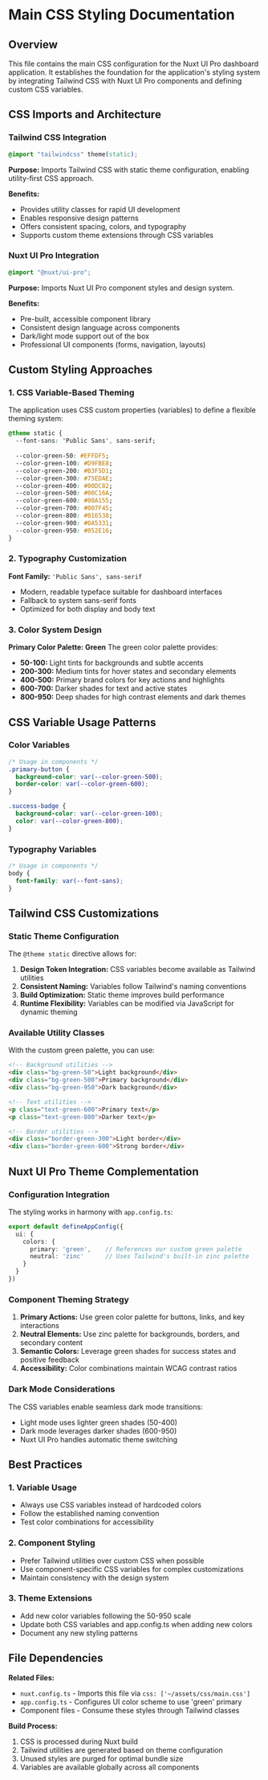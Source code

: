 # Main CSS Styling Documentation

## Overview

This file contains the main CSS configuration for the Nuxt UI Pro dashboard application. It establishes the foundation for the application's styling system by integrating Tailwind CSS with Nuxt UI Pro components and defining custom CSS variables.

## CSS Imports and Architecture

### Tailwind CSS Integration
```css
@import "tailwindcss" theme(static);
```

**Purpose:** Imports Tailwind CSS with static theme configuration, enabling utility-first CSS approach.

**Benefits:**
- Provides utility classes for rapid UI development
- Enables responsive design patterns
- Offers consistent spacing, colors, and typography
- Supports custom theme extensions through CSS variables

### Nuxt UI Pro Integration
```css
@import "@nuxt/ui-pro";
```

**Purpose:** Imports Nuxt UI Pro component styles and design system.

**Benefits:**
- Pre-built, accessible component library
- Consistent design language across components
- Dark/light mode support out of the box
- Professional UI components (forms, navigation, layouts)

## Custom Styling Approaches

### 1. CSS Variable-Based Theming
The application uses CSS custom properties (variables) to define a flexible theming system:

```css
@theme static {
  --font-sans: 'Public Sans', sans-serif;
  
  --color-green-50: #EFFDF5;
  --color-green-100: #D9FBE8;
  --color-green-200: #B3F5D1;
  --color-green-300: #75EDAE;
  --color-green-400: #00DC82;
  --color-green-500: #00C16A;
  --color-green-600: #00A155;
  --color-green-700: #007F45;
  --color-green-800: #016538;
  --color-green-900: #0A5331;
  --color-green-950: #052E16;
}
```

### 2. Typography Customization

**Font Family:** `'Public Sans', sans-serif`
- Modern, readable typeface suitable for dashboard interfaces
- Fallback to system sans-serif fonts
- Optimized for both display and body text

### 3. Color System Design

**Primary Color Palette: Green**
The green color palette provides:
- **50-100:** Light tints for backgrounds and subtle accents
- **200-300:** Medium tints for hover states and secondary elements
- **400-500:** Primary brand colors for key actions and highlights
- **600-700:** Darker shades for text and active states
- **800-950:** Deep shades for high contrast elements and dark themes

## CSS Variable Usage Patterns

### Color Variables
```css
/* Usage in components */
.primary-button {
  background-color: var(--color-green-500);
  border-color: var(--color-green-600);
}

.success-badge {
  background-color: var(--color-green-100);
  color: var(--color-green-800);
}
```

### Typography Variables
```css
/* Usage in components */
body {
  font-family: var(--font-sans);
}
```

## Tailwind CSS Customizations

### Static Theme Configuration
The `@theme static` directive allows for:

1. **Design Token Integration:** CSS variables become available as Tailwind utilities
2. **Consistent Naming:** Variables follow Tailwind's naming conventions
3. **Build Optimization:** Static theme improves build performance
4. **Runtime Flexibility:** Variables can be modified via JavaScript for dynamic theming

### Available Utility Classes
With the custom green palette, you can use:
```html
<!-- Background utilities -->
<div class="bg-green-50">Light background</div>
<div class="bg-green-500">Primary background</div>
<div class="bg-green-950">Dark background</div>

<!-- Text utilities -->
<p class="text-green-600">Primary text</p>
<p class="text-green-800">Darker text</p>

<!-- Border utilities -->
<div class="border-green-300">Light border</div>
<div class="border-green-600">Strong border</div>
```

## Nuxt UI Pro Theme Complementation

### Configuration Integration
The styling works in harmony with `app.config.ts`:
```typescript
export default defineAppConfig({
  ui: {
    colors: {
      primary: 'green',    // References our custom green palette
      neutral: 'zinc'      // Uses Tailwind's built-in zinc palette
    }
  }
})
```

### Component Theming Strategy
1. **Primary Actions:** Use green color palette for buttons, links, and key interactions
2. **Neutral Elements:** Use zinc palette for backgrounds, borders, and secondary content
3. **Semantic Colors:** Leverage green shades for success states and positive feedback
4. **Accessibility:** Color combinations maintain WCAG contrast ratios

### Dark Mode Considerations
The CSS variables enable seamless dark mode transitions:
- Light mode uses lighter green shades (50-400)
- Dark mode leverages darker shades (600-950)
- Nuxt UI Pro handles automatic theme switching

## Best Practices

### 1. Variable Usage
- Always use CSS variables instead of hardcoded colors
- Follow the established naming convention
- Test color combinations for accessibility

### 2. Component Styling
- Prefer Tailwind utilities over custom CSS when possible
- Use component-specific CSS variables for complex customizations
- Maintain consistency with the design system

### 3. Theme Extensions
- Add new color variables following the 50-950 scale
- Update both CSS variables and app.config.ts when adding new colors
- Document any new styling patterns

## File Dependencies

**Related Files:**
- `nuxt.config.ts` - Imports this file via `css: ['~/assets/css/main.css']`
- `app.config.ts` - Configures UI color scheme to use 'green' primary
- Component files - Consume these styles through Tailwind classes

**Build Process:**
1. CSS is processed during Nuxt build
2. Tailwind utilities are generated based on theme configuration
3. Unused styles are purged for optimal bundle size
4. Variables are available globally across all components
